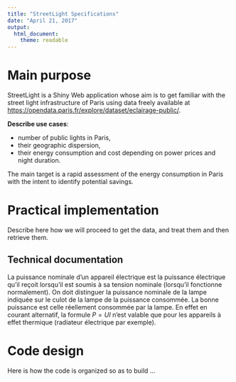 ```yaml
---
title: "StreetLight Specifications"
date: "April 21, 2017"
output: 
  html_document: 
    theme: readable
---
```


# Main purpose

StreetLight is a Shiny Web application whose aim is to get familiar with the street light infrastructure of Paris using data freely available at <https://opendata.paris.fr/explore/dataset/eclairage-public/>.

**Describe use cases**:
* number of public lights in Paris,
* their geographic dispersion,
* their energy consumption and cost depending on power prices and night duration.

The main target is a rapid assessment of the energy consumption in Paris with the intent to identify potential savings.

# Practical implementation

Describe here how we will proceed to get the data, and treat them and then retrieve them.


## Technical documentation

La puissance nominale d’un appareil électrique est la puissance électrique qu’il reçoit lorsqu’il est soumis à sa tension nominale (lorsqu’il fonctionne normalement). On doit distinguer la puissance nominale de la lampe indiquée sur le culot de la lampe de la puissance consommée. La bonne puissance est celle réellement consommée par la lampe. En effet en courant alternatif, la formule $P = UI$ n’est valable que pour les appareils à effet thermique (radiateur électrique par exemple).
 
 
# Code design

Here is how the code is organized so as to build ...

